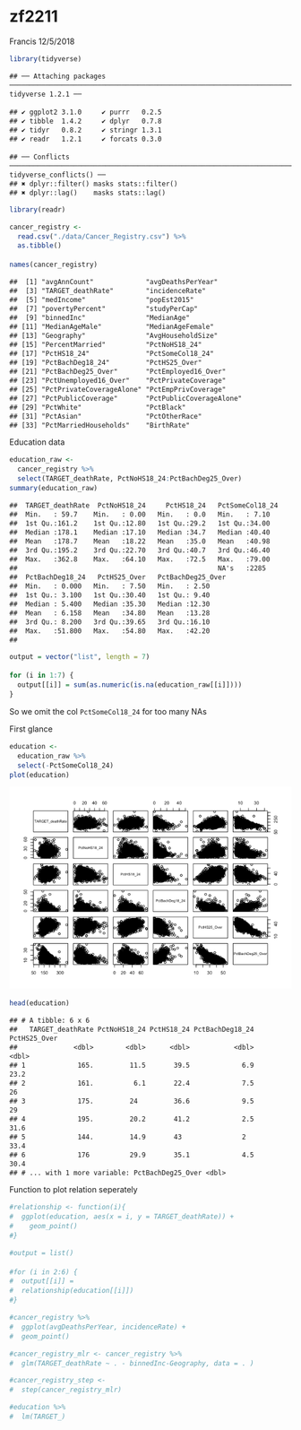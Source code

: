 zf2211
================
Francis
12/5/2018

``` r
library(tidyverse)
```

    ## ── Attaching packages ─────────────────────────────────────────────────────────────────────── tidyverse 1.2.1 ──

    ## ✔ ggplot2 3.1.0     ✔ purrr   0.2.5
    ## ✔ tibble  1.4.2     ✔ dplyr   0.7.8
    ## ✔ tidyr   0.8.2     ✔ stringr 1.3.1
    ## ✔ readr   1.2.1     ✔ forcats 0.3.0

    ## ── Conflicts ────────────────────────────────────────────────────────────────────────── tidyverse_conflicts() ──
    ## ✖ dplyr::filter() masks stats::filter()
    ## ✖ dplyr::lag()    masks stats::lag()

``` r
library(readr)
```

``` r
cancer_registry <- 
  read.csv("./data/Cancer_Registry.csv") %>% 
  as.tibble()

names(cancer_registry)
```

    ##  [1] "avgAnnCount"             "avgDeathsPerYear"       
    ##  [3] "TARGET_deathRate"        "incidenceRate"          
    ##  [5] "medIncome"               "popEst2015"             
    ##  [7] "povertyPercent"          "studyPerCap"            
    ##  [9] "binnedInc"               "MedianAge"              
    ## [11] "MedianAgeMale"           "MedianAgeFemale"        
    ## [13] "Geography"               "AvgHouseholdSize"       
    ## [15] "PercentMarried"          "PctNoHS18_24"           
    ## [17] "PctHS18_24"              "PctSomeCol18_24"        
    ## [19] "PctBachDeg18_24"         "PctHS25_Over"           
    ## [21] "PctBachDeg25_Over"       "PctEmployed16_Over"     
    ## [23] "PctUnemployed16_Over"    "PctPrivateCoverage"     
    ## [25] "PctPrivateCoverageAlone" "PctEmpPrivCoverage"     
    ## [27] "PctPublicCoverage"       "PctPublicCoverageAlone" 
    ## [29] "PctWhite"                "PctBlack"               
    ## [31] "PctAsian"                "PctOtherRace"           
    ## [33] "PctMarriedHouseholds"    "BirthRate"

Education data

``` r
education_raw <- 
  cancer_registry %>% 
  select(TARGET_deathRate, PctNoHS18_24:PctBachDeg25_Over)
summary(education_raw)
```

    ##  TARGET_deathRate  PctNoHS18_24     PctHS18_24   PctSomeCol18_24
    ##  Min.   : 59.7    Min.   : 0.00   Min.   : 0.0   Min.   : 7.10  
    ##  1st Qu.:161.2    1st Qu.:12.80   1st Qu.:29.2   1st Qu.:34.00  
    ##  Median :178.1    Median :17.10   Median :34.7   Median :40.40  
    ##  Mean   :178.7    Mean   :18.22   Mean   :35.0   Mean   :40.98  
    ##  3rd Qu.:195.2    3rd Qu.:22.70   3rd Qu.:40.7   3rd Qu.:46.40  
    ##  Max.   :362.8    Max.   :64.10   Max.   :72.5   Max.   :79.00  
    ##                                                  NA's   :2285   
    ##  PctBachDeg18_24   PctHS25_Over   PctBachDeg25_Over
    ##  Min.   : 0.000   Min.   : 7.50   Min.   : 2.50    
    ##  1st Qu.: 3.100   1st Qu.:30.40   1st Qu.: 9.40    
    ##  Median : 5.400   Median :35.30   Median :12.30    
    ##  Mean   : 6.158   Mean   :34.80   Mean   :13.28    
    ##  3rd Qu.: 8.200   3rd Qu.:39.65   3rd Qu.:16.10    
    ##  Max.   :51.800   Max.   :54.80   Max.   :42.20    
    ## 

``` r
output = vector("list", length = 7)

for (i in 1:7) {
  output[[i]] = sum(as.numeric(is.na(education_raw[[i]])))
}
```

So we omit the col `PctSomeCol18_24` for too many NAs

First glance

``` r
education <- 
  education_raw %>% 
  select(-PctSomeCol18_24)
plot(education)
```

![](zf2211_files/figure-markdown_github/unnamed-chunk-6-1.png)

``` r
head(education)
```

    ## # A tibble: 6 x 6
    ##   TARGET_deathRate PctNoHS18_24 PctHS18_24 PctBachDeg18_24 PctHS25_Over
    ##              <dbl>        <dbl>      <dbl>           <dbl>        <dbl>
    ## 1             165.         11.5       39.5             6.9         23.2
    ## 2             161.          6.1       22.4             7.5         26  
    ## 3             175.         24         36.6             9.5         29  
    ## 4             195.         20.2       41.2             2.5         31.6
    ## 5             144.         14.9       43               2           33.4
    ## 6             176          29.9       35.1             4.5         30.4
    ## # ... with 1 more variable: PctBachDeg25_Over <dbl>

Function to plot relation seperately

``` r
#relationship <- function(i){
#  ggplot(education, aes(x = i, y = TARGET_deathRate)) + 
#    geom_point()
#}
```

``` r
#output = list()

#for (i in 2:6) {
#  output[[i]] = 
#  relationship(education[[i]])
#}
```

``` r
#cancer_registry %>% 
#  ggplot(avgDeathsPerYear, incidenceRate) +
#  geom_point()
```

``` r
#cancer_registry_mlr <- cancer_registry %>% 
#  glm(TARGET_deathRate ~ . - binnedInc-Geography, data = . ) 
```

``` r
#cancer_registry_step <- 
#  step(cancer_registry_mlr)
```

``` r
#education %>% 
#  lm(TARGET_)
```
